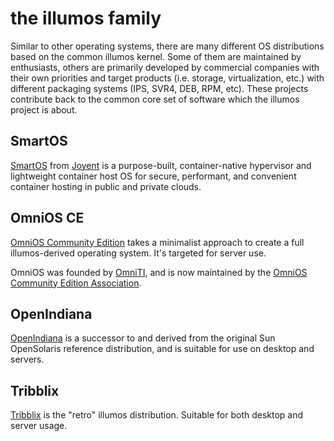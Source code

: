 # the illumos family

Similar to other operating systems, there are many different OS distributions
based on the common illumos kernel. Some of them are maintained by enthusiasts,
others are primarily developed by commercial companies with their own
priorities and target products (i.e. storage, virtualization, etc.) with
different packaging systems (IPS, SVR4, DEB, RPM, etc). These projects
contribute back to the common core set of software which the illumos project is
about.

## SmartOS

[SmartOS](https://smartos.org) from [Joyent](https://www.joyent.com) is a
purpose-built, container-native hypervisor and lightweight container host OS
for secure, performant, and convenient container hosting in public and private
clouds.

## OmniOS CE

[OmniOS Community Edition](https://www.omniosce.org/) takes a minimalist
approach to create a full illumos-derived operating system. It's targeted for
server use.

OmniOS was founded by [OmniTI](https://omniti.com), and is now maintained by
the [OmniOS Community Edition Association](https://omniosce.org/about).

## OpenIndiana

[OpenIndiana](https://www.openindiana.org/) is a successor to and derived from
the original Sun OpenSolaris reference distribution, and is suitable for use on
desktop and servers.

## Tribblix

[Tribblix](http://www.tribblix.org/) is the "retro" illumos distribution.
Suitable for both desktop and server usage.

